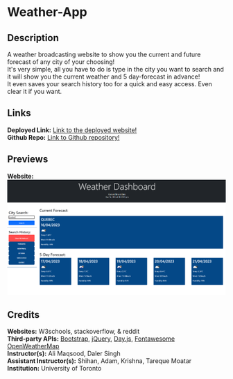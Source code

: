 # Weather-App

## Description
A weather broadcasting website to show you the current and future forecast of any city of your choosing! <br>
It's very simple, all you have to do is type in the city you want to search and it will show you the current weather and 5 day-forecast in advance! <br>
It even saves your search history too for a quick and easy access. Even clear it if you want. <br>

## Links
**Deployed Link:** [Link to the deployed website!](https://arunkaushal84.github.io/Weather-App/) <br>
**Github Repo:** [Link to Github repository!]((https://github.com/Arunkaushal84/Weather-App)) <br>

## Previews
**Website:** <br>
![Website Preview Image.](assets/images/weather-dashboard-preview.png) <br>

## Credits

**Websites:** W3schools, stackoverflow, & reddit <br>
**Third-party APIs:** [Bootstrap](https://getbootstrap.com/), [jQuery](https://jquery.com/), [Day.js](https://day.js.org/), [Fontawesome](https://fontawesome.com/) [OpenWeatherMap](https://openweathermap.org/) <br>
**Instructor(s):** Ali Maqsood, Daler Singh <br>
**Assistant Instructor(s):** Shihan, Adam, Krishna, Tareque Moatar <br>
**Institution:** University of Toronto <br>

